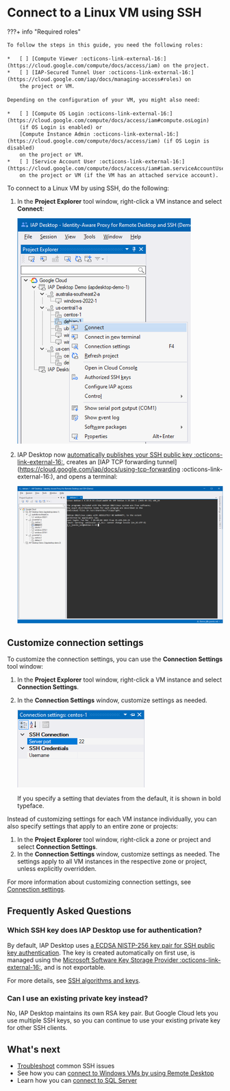 # Connect to a Linux VM using SSH

???+ info "Required roles"

    To follow the steps in this guide, you need the following roles:
    
    *   [ ] [Compute Viewer :octicons-link-external-16:](https://cloud.google.com/compute/docs/access/iam) on the project.
    *   [ ] [IAP-Secured Tunnel User :octicons-link-external-16:](https://cloud.google.com/iap/docs/managing-access#roles) on
        the project or VM.
    
    Depending on the configuration of your VM, you might also need:
    
    *   [ ] [Compute OS Login :octicons-link-external-16:](https://cloud.google.com/compute/docs/access/iam#compute.osLogin)
        (if OS Login is enabled) or 
        [Compute Instance Admin :octicons-link-external-16:](https://cloud.google.com/compute/docs/access/iam) (if OS Login is disabled)
        on the project or VM.
    *   [ ] [Service Account User :octicons-link-external-16:](https://cloud.google.com/compute/docs/access/iam#iam.serviceAccountUser) 
        on the project or VM (if the VM has an attached service account).

To connect to a Linux VM by using SSH, do the following:

1. In the **Project Explorer** tool window, right-click a VM instance and select **Connect**:

   ![Context menu](images/Connecting-SSH.png)


 1. IAP Desktop now [automatically publishes your SSH public key :octicons-link-external-16:](https://cloud.google.com/compute/docs/instances/access-overview#managing_user_access), 
    creates an [IAP TCP forwarding tunnel](https://cloud.google.com/iap/docs/using-tcp-forwarding :octicons-link-external-16:), and
    opens a terminal:
   
    ![SSH Terminal](images/SSH-Terminal.png)

## Customize connection settings

To customize the connection settings, you can use the **Connection Settings** tool window:

1.  In the **Project Explorer** tool window, right-click a VM instance and select **Connection Settings**.
1.  In the **Connection Settings** window, customize settings as needed. 

    ![Connection settings](images/Connection-Settings-SSH.png)

    If you specify a setting
    that deviates from the default, it is shown in bold typeface.

Instead of customizing settings for each VM instance individually, you can also specify settings that apply to 
an entire zone or projects:

1.  In the **Project Explorer** tool window, right-click a zone or project and select **Connection Settings**.
1.  In the **Connection Settings** window, customize settings as needed. The settings apply to all VM instances
    in the respective zone or project, unless explicitly overridden.

For more information about customizing connection settings, see [Connection settings](toolwindow-connection-settings.md).


## Frequently Asked Questions

### Which SSH key does IAP Desktop use for authentication?

By default, IAP Desktop uses [a ECDSA NISTP-256 key pair for SSH public key authentication](ssh-algorithms.md).
The key is created automatically on first use, is managed using the
[Microsoft Software Key Storage Provider :octicons-link-external-16:](https://docs.microsoft.com/en-us/windows/win32/seccertenroll/cng-key-storage-providers#microsoft-software-key-storage-provider),
and is not exportable.

For more details, see [SSH algorithms and keys](ssh-algorithms.md).

### Can I use an existing private key instead?

No, IAP Desktop maintains its own RSA key pair. But Google Cloud lets you use multiple 
SSH keys, so you can continue to use your existing private key for other SSH clients.

## What's next

*   [Troubleshoot](troubleshooting-ssh.md) common SSH issues
*   See how you can [connect to Windows VMs by using Remote Desktop](connect-windows.md)
*   Learn how you can [connect to SQL Server](connect-sqlserver.md)
